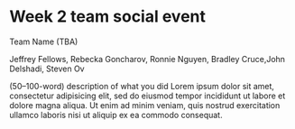 # Week 2 team social event

Team Name (TBA)

Jeffrey Fellows, Rebecka Goncharov, Ronnie Nguyen, Bradley Cruce,John Delshadi, Steven Ov

(50–100-word) description of what you did
Lorem ipsum dolor sit amet, consectetur adipisicing elit, sed do eiusmod tempor incididunt ut labore et dolore magna aliqua. Ut enim ad minim veniam, quis nostrud exercitation ullamco laboris nisi ut aliquip ex ea commodo consequat.
